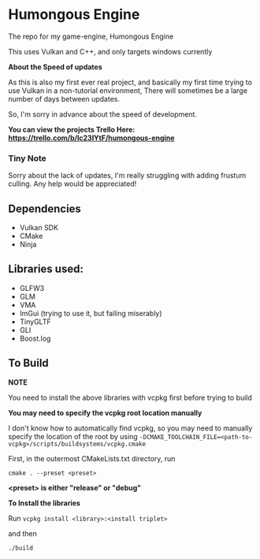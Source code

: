 # **Humongous Engine**

The repo for my game-engine, Humongous Engine

This uses Vulkan and C++, and only targets windows currently

**About the Speed of updates**

As this is also my first ever real project, and basically my first time trying to
use Vulkan in a non-tutorial environment, There will sometimes be a large number of days between updates.

So, I'm sorry in advance about the speed of development.

**You can view the projects Trello Here: https://trello.com/b/lc23IYtF/humongous-engine**

### Tiny Note
Sorry about the lack of updates, I'm really struggling with adding frustum culling. Any help would be appreciated!


## Dependencies
* Vulkan SDK
* CMake
* Ninja


## Libraries used:
* GLFW3
* GLM
* VMA
* ImGui (trying to use it, but failing miserably)
* TinyGLTF 
* GLI 
* Boost.log


## To Build

**NOTE**

You need to install the above libraries with vcpkg first before trying to build

**You may need to specify the vcpkg root location manually**

I don't know how to automatically find vcpkg, so you may need to manually specify
the location of the root by using `-DCMAKE_TOOLCHAIN_FILE=<path-to-vcpkg>/scripts/buildsystems/vcpkg.cmake`

First, in the outermost CMakeLists.txt directory, run
``` shell
cmake . --preset <preset>
```

**\<preset> is either "release" or "debug"**

**To Install the libraries**

Run `vcpkg install <library>:<install triplet>`

and then
``` shell
./build
```

